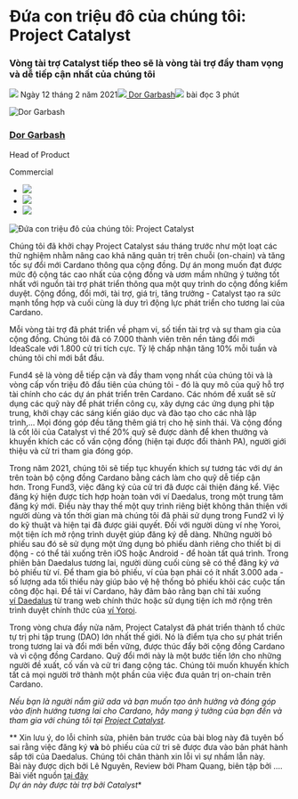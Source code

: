 # Đứa con triệu đô của chúng tôi: Project Catalyst

### **Vòng tài trợ Catalyst tiếp theo sẽ là vòng tài trợ đầy tham vọng và dễ tiếp cận nhất của chúng tôi**

![](img/2021-02-12-our-million-dollar-baby-project-catalyst.002.png) Ngày 12 tháng 2 năm 2021![](img/2021-02-12-our-million-dollar-baby-project-catalyst.002.png)[ Dor Garbash](tmp//en/blog/authors/dor-garbash/page-1/)![](img/2021-02-12-our-million-dollar-baby-project-catalyst.003.png) bài đọc 3 phút

![Dor Garbash](img/2021-02-12-our-million-dollar-baby-project-catalyst.004.png)[](tmp//en/blog/authors/dor-garbash/page-1/)

### [**Dor Garbash**](tmp//en/blog/authors/dor-garbash/page-1/)

Head of Product

Commercial

- ![](img/2021-02-12-our-million-dollar-baby-project-catalyst.005.png)[](https://linkedin.com/in/garbash "LinkedIn")
- ![](img/2021-02-12-our-million-dollar-baby-project-catalyst.006.png)[](https://twitter.com/garbash "Twitter")
- ![](img/2021-02-12-our-million-dollar-baby-project-catalyst.007.png)[](https://github.com/Garbash "GitHub")

![Đứa con triệu đô của chúng tôi: Project Catalyst](img/2021-02-12-our-million-dollar-baby-project-catalyst.008.jpeg)

Chúng tôi đã khởi chạy Project Catalyst sáu tháng trước như một loạt các thử nghiệm nhằm nâng cao khả năng quản trị trên chuỗi (on-chain) và tăng tốc sự đổi mới Cardano thông qua cộng đồng. Dự án mong muốn đạt được mức độ cộng tác cao nhất của cộng đồng và ươm mầm những ý tưởng tốt nhất với nguồn tài trợ phát triển thông qua một quy trình do cộng đồng kiểm duyệt. Cộng đồng, đổi mới, tài trợ, giá trị, tăng trưởng - Catalyst tạo ra sức mạnh tổng hợp và cuối cùng là duy trì động lực phát triển cho tương lai của Cardano. 

Mỗi vòng tài trợ đã phát triển về phạm vi, số tiền tài trợ và sự tham gia của cộng đồng. Chúng tôi đã có 7.000 thành viên trên nền tảng đổi mới IdeaScale với 1.800 cử tri tích cực. Tỷ lệ chấp nhận tăng 10% mỗi tuần và chúng tôi chỉ mới bắt đầu. 

Fund4 sẽ là vòng dễ tiếp cận và đầy tham vọng nhất của chúng tôi và là vòng cấp vốn triệu đô đầu tiên của chúng tôi - đó là quy mô của quỹ hỗ trợ tài chính cho các dự án phát triển trên Cardano. Các nhóm đề xuất sẽ sử dụng các quỹ này để phát triển công cụ, xây dựng các ứng dụng phi tập trung, khởi chạy các sáng kiến ​​giáo dục và đào tạo cho các nhà lập trình,... Mọi đóng góp đều tăng thêm giá trị cho hệ sinh thái. Và cộng đồng là cốt lõi của Catalyst vì thế 20% quỹ sẽ được dành để khen thưởng và khuyến khích các cố vấn cộng đồng (hiện tại được đổi thành PA), người giới thiệu và cử tri tham gia đóng góp.

Trong năm 2021, chúng tôi sẽ tiếp tục khuyến khích sự tương tác với dự án trên toàn bộ cộng đồng Cardano bằng cách làm cho quỹ dễ tiếp cận hơn. Trong Fund3, việc đăng ký của cử tri đã được cải thiện đáng kể. Việc đăng ký hiện được tích hợp hoàn toàn với ví Daedalus, trong một trung tâm đăng ký mới. Điều này thay thế một quy trình riêng biệt không thân thiện với người dùng và tốn thời gian mà chúng tôi đã phải sử dụng trong Fund2 vì lý do kỹ thuật và hiện tại đã được giải quyết. Đối với người dùng ví nhẹ Yoroi, một tiện ích mở rộng trình duyệt giúp đăng ký dễ dàng. Những người bỏ phiếu sau đó sẽ sử dụng một ứng dụng bỏ phiếu dành riêng cho thiết bị di động - có thể tải xuống trên iOS hoặc Android - để hoàn tất quá trình. Trong phiên bản Daedalus tương lai, người dùng cuối cùng sẽ có thể đăng ký *và* bỏ phiếu từ ví. Để tham gia bỏ phiếu, ví của bạn phải có ít nhất 3.000 ada -  số lượng ada tối thiểu này giúp bảo vệ hệ thống bỏ phiếu khỏi các cuộc tấn công độc hại. Để tải ví Cardano, hãy đảm bảo rằng bạn chỉ tải xuống [ví Daedalus](https://daedaluswallet.io/) từ trang web chính thức hoặc sử dụng tiện ích mở rộng trên trình duyệt chính thức của [ví Yoroi](https://yoroi-wallet.com/#/).

Trong vòng chưa đầy nửa năm, Project Catalyst đã phát triển thành tổ chức tự trị phi tập trung (DAO) lớn nhất thế giới. Nó là điểm tựa cho sự phát triển trong tương lai và đổi mới bền vững, được thúc đẩy bởi cộng đồng Cardano và vì cộng đồng Cardano. Quỹ đổi mới này là một bước tiến lớn cho những người đề xuất, cố vấn và cử tri đang cộng tác. Chúng tôi muốn khuyến khích tất cả mọi người trở thành một phần của việc đưa quản trị on-chain trên Cardano.

*Nếu bạn là người nắm giữ ada và bạn muốn tạo ảnh hưởng và đóng góp vào định hướng tương lai cho Cardano, hãy mang ý tưởng của bạn đến và tham gia với chúng tôi tại [Project Catalyst](https://cardano.ideascale.com/a/index).*

** Xin lưu ý, do lỗi chỉnh sửa, phiên bản trước của bài blog này đã tuyên bố sai rằng việc đăng ký **và** bỏ phiếu của cử tri sẽ được đưa vào bản phát hành sắp tới của Daedalus. Chúng tôi chân thành xin lỗi vì sự nhầm lẫn này.<br>Bài này được dịch bởi Lê Nguyên, Review bởi Pham Quang, biên tập bởi .... Bài viết nguồn [tại đây](https://iohk.io/en/blog/posts/2021/02/12/our-million-dollar-baby-project-catalyst/)<br>*Dự án này được tài trợ bởi Catalyst**

